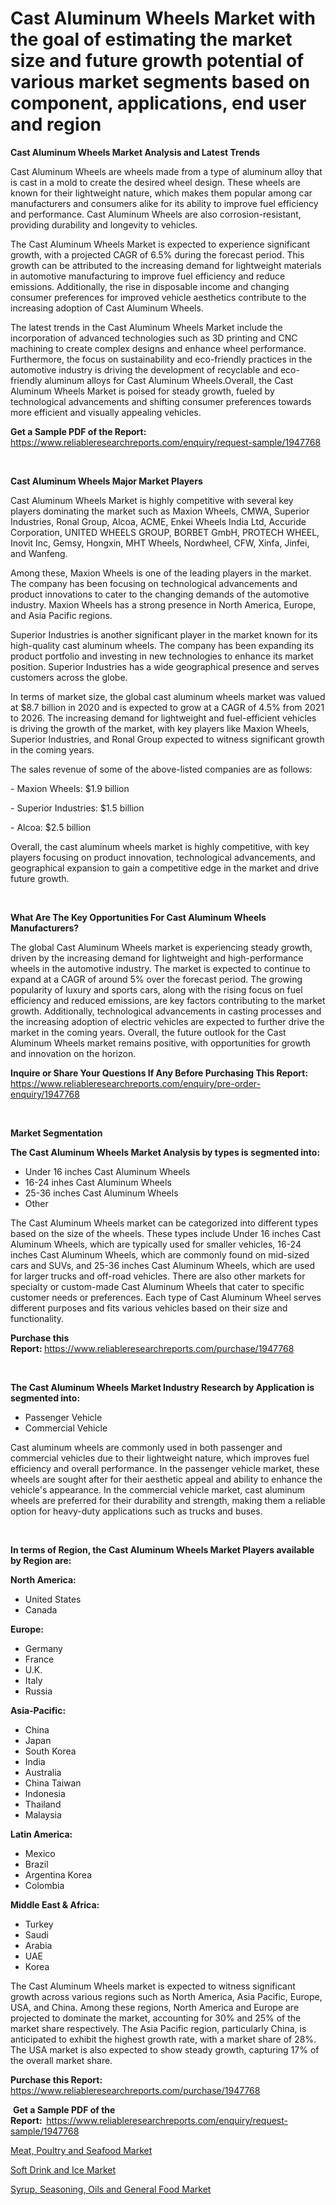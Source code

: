 <p><h1>Cast Aluminum Wheels Market with the goal of estimating the market size and future growth potential of various market segments based on component, applications, end user and region</h1></p><p><strong>Cast Aluminum Wheels Market Analysis and Latest Trends</strong></p>
<p><p>Cast Aluminum Wheels are wheels made from a type of aluminum alloy that is cast in a mold to create the desired wheel design. These wheels are known for their lightweight nature, which makes them popular among car manufacturers and consumers alike for its ability to improve fuel efficiency and performance. Cast Aluminum Wheels are also corrosion-resistant, providing durability and longevity to vehicles.</p><p>The Cast Aluminum Wheels Market is expected to experience significant growth, with a projected CAGR of 6.5% during the forecast period. This growth can be attributed to the increasing demand for lightweight materials in automotive manufacturing to improve fuel efficiency and reduce emissions. Additionally, the rise in disposable income and changing consumer preferences for improved vehicle aesthetics contribute to the increasing adoption of Cast Aluminum Wheels.</p><p>The latest trends in the Cast Aluminum Wheels Market include the incorporation of advanced technologies such as 3D printing and CNC machining to create complex designs and enhance wheel performance. Furthermore, the focus on sustainability and eco-friendly practices in the automotive industry is driving the development of recyclable and eco-friendly aluminum alloys for Cast Aluminum Wheels.Overall, the Cast Aluminum Wheels Market is poised for steady growth, fueled by technological advancements and shifting consumer preferences towards more efficient and visually appealing vehicles.</p></p>
<p><strong>Get a Sample PDF of the Report:&nbsp;</strong> <a href="https://www.reliableresearchreports.com/enquiry/request-sample/1947768">https://www.reliableresearchreports.com/enquiry/request-sample/1947768</a></p>
<p>&nbsp;</p>
<p><strong>Cast Aluminum Wheels Major Market Players</strong></p>
<p><p>Cast Aluminum Wheels Market is highly competitive with several key players dominating the market such as Maxion Wheels, CMWA, Superior Industries, Ronal Group, Alcoa, ACME, Enkei Wheels India Ltd, Accuride Corporation, UNITED WHEELS GROUP, BORBET GmbH, PROTECH WHEEL, Inovit Inc, Gemsy, Hongxin, MHT Wheels, Nordwheel, CFW, Xinfa, Jinfei, and Wanfeng. </p><p>Among these, Maxion Wheels is one of the leading players in the market. The company has been focusing on technological advancements and product innovations to cater to the changing demands of the automotive industry. Maxion Wheels has a strong presence in North America, Europe, and Asia Pacific regions.</p><p>Superior Industries is another significant player in the market known for its high-quality cast aluminum wheels. The company has been expanding its product portfolio and investing in new technologies to enhance its market position. Superior Industries has a wide geographical presence and serves customers across the globe.</p><p>In terms of market size, the global cast aluminum wheels market was valued at $8.7 billion in 2020 and is expected to grow at a CAGR of 4.5% from 2021 to 2026. The increasing demand for lightweight and fuel-efficient vehicles is driving the growth of the market, with key players like Maxion Wheels, Superior Industries, and Ronal Group expected to witness significant growth in the coming years.</p><p>The sales revenue of some of the above-listed companies are as follows:</p><p>- Maxion Wheels: $1.9 billion</p><p>- Superior Industries: $1.5 billion</p><p>- Alcoa: $2.5 billion</p><p>Overall, the cast aluminum wheels market is highly competitive, with key players focusing on product innovation, technological advancements, and geographical expansion to gain a competitive edge in the market and drive future growth.</p></p>
<p>&nbsp;</p>
<p><strong>What Are The Key Opportunities For Cast Aluminum Wheels Manufacturers?</strong></p>
<p><p>The global Cast Aluminum Wheels market is experiencing steady growth, driven by the increasing demand for lightweight and high-performance wheels in the automotive industry. The market is expected to continue to expand at a CAGR of around 5% over the forecast period. The growing popularity of luxury and sports cars, along with the rising focus on fuel efficiency and reduced emissions, are key factors contributing to the market growth. Additionally, technological advancements in casting processes and the increasing adoption of electric vehicles are expected to further drive the market in the coming years. Overall, the future outlook for the Cast Aluminum Wheels market remains positive, with opportunities for growth and innovation on the horizon.</p></p>
<p><strong>Inquire or Share Your Questions If Any Before Purchasing This Report:</strong> <a href="https://www.reliableresearchreports.com/enquiry/pre-order-enquiry/1947768">https://www.reliableresearchreports.com/enquiry/pre-order-enquiry/1947768</a></p>
<p>&nbsp;</p>
<p><strong>Market Segmentation</strong></p>
<p><strong>The Cast Aluminum Wheels Market Analysis by types is segmented into:</strong></p>
<p><ul><li>Under 16 inches Cast Aluminum Wheels</li><li>16-24 inhes Cast Aluminum Wheels</li><li>25-36 inches Cast Aluminum Wheels</li><li>Other</li></ul></p>
<p><p>The Cast Aluminum Wheels market can be categorized into different types based on the size of the wheels. These types include Under 16 inches Cast Aluminum Wheels, which are typically used for smaller vehicles, 16-24 inches Cast Aluminum Wheels, which are commonly found on mid-sized cars and SUVs, and 25-36 inches Cast Aluminum Wheels, which are used for larger trucks and off-road vehicles. There are also other markets for specialty or custom-made Cast Aluminum Wheels that cater to specific customer needs or preferences. Each type of Cast Aluminum Wheel serves different purposes and fits various vehicles based on their size and functionality.</p></p>
<p><strong>Purchase this Report:&nbsp;</strong><a href="https://www.reliableresearchreports.com/purchase/1947768">https://www.reliableresearchreports.com/purchase/1947768</a></p>
<p>&nbsp;</p>
<p><strong>The Cast Aluminum Wheels Market Industry Research by Application is segmented into:</strong></p>
<p><ul><li>Passenger Vehicle</li><li>Commercial Vehicle</li></ul></p>
<p><p>Cast aluminum wheels are commonly used in both passenger and commercial vehicles due to their lightweight nature, which improves fuel efficiency and overall performance. In the passenger vehicle market, these wheels are sought after for their aesthetic appeal and ability to enhance the vehicle's appearance. In the commercial vehicle market, cast aluminum wheels are preferred for their durability and strength, making them a reliable option for heavy-duty applications such as trucks and buses.</p></p>
<p>&nbsp;</p>
<p><strong>In terms of Region, the Cast Aluminum Wheels Market Players available by Region are:</strong></p>
<p>
    <p> <strong> North America: </strong>
        <ul>
            <li>United States</li>
            <li>Canada</li>
        </ul>
        </p> 
    <p> <strong> Europe: </strong>
        <ul>
            <li>Germany</li>
            <li>France</li>
            <li>U.K.</li>
            <li>Italy</li>
            <li>Russia</li>
        </ul>
        </p> 
    <p> <strong> Asia-Pacific: </strong>
        <ul>
            <li>China</li>
            <li>Japan</li>
            <li>South Korea</li>
            <li>India</li>
            <li>Australia</li>
            <li>China Taiwan</li>
            <li>Indonesia</li>
            <li>Thailand</li>
            <li>Malaysia</li>
        </ul>
        </p> 
    <p> <strong> Latin America: </strong>
        <ul>
            <li>Mexico</li>
            <li>Brazil</li>
            <li>Argentina Korea</li>
            <li>Colombia</li>
        </ul>
        </p> 
    <p> <strong> Middle East & Africa: </strong>
        <ul>
            <li>Turkey</li>
            <li>Saudi</li>
            <li>Arabia</li>
            <li>UAE</li>
            <li>Korea</li>
        </ul>
    </p>
    </p>
<p><p>The Cast Aluminum Wheels market is expected to witness significant growth across various regions such as North America, Asia Pacific, Europe, USA, and China. Among these regions, North America and Europe are projected to dominate the market, accounting for 30% and 25% of the market share respectively. The Asia Pacific region, particularly China, is anticipated to exhibit the highest growth rate, with a market share of 28%. The USA market is also expected to show steady growth, capturing 17% of the overall market share.</p></p>
<p><strong>Purchase this Report: </strong><a href="https://www.reliableresearchreports.com/purchase/1947768">https://www.reliableresearchreports.com/purchase/1947768</a></p>
<p>&nbsp;<strong>Get a Sample PDF of the Report:&nbsp;&nbsp;</strong><a href="https://www.reliableresearchreports.com/enquiry/request-sample/1947768">https://www.reliableresearchreports.com/enquiry/request-sample/1947768</a></p>
<p><strong></strong></p>
<p><p><a href="https://view.publitas.com/reportprime-1/meat-poultry-and-seafood-market-research-report-forecasted-for-period-from-2023-2030-by-market-type-market-application-and-region/">Meat, Poultry and Seafood Market</a></p><p><a href="https://view.publitas.com/reportprime-1/soft-drink-and-ice-market-provides-detailed-segmentation-of-this-market-based-on-type-application-and-region-and-forecast-for-the-period-from-2023-2030/">Soft Drink and Ice Market</a></p><p><a href="https://view.publitas.com/reportprime-1/syrup-seasoning-oils-and-general-food-market-offer-valuable-insights-into-market-size-market-share-market-trends-and-projections-spanning-from-2023-to-2030/">Syrup, Seasoning, Oils and General Food Market</a></p></p>